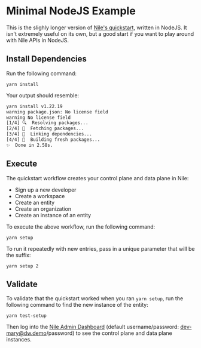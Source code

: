 # Minimal NodeJS Example

This is the slighly longer version of [Nile's quickstart](https://docs.thenile.dev/docs/current/quick-start), written in NodeJS.
It isn't extremely useful on its own, but a good start if you want to play around with Nile APIs in NodeJS.

## Install Dependencies

Run the following command:

```
yarn install
```

Your output should resemble:

```bash
yarn install v1.22.19
warning package.json: No license field
warning No license field
[1/4] 🔍  Resolving packages...
[2/4] 🚚  Fetching packages...
[3/4] 🔗  Linking dependencies...
[4/4] 🔨  Building fresh packages...
✨  Done in 2.58s.
```

## Execute

The quickstart workflow creates your control plane and data plane in Nile:

- Sign up a new developer
- Create a workspace
- Create an entity
- Create an organization
- Create an instance of an entity

To execute the above workflow, run the following command:

```
yarn setup
```

To run it repeatedly with new entries, pass in a unique parameter that will be the suffix:

```
yarn setup 2
```

## Validate

To validate that the quickstart worked when you ran `yarn setup`, run the following command to find the new instance of the entity:

```
yarn test-setup
```

Then log into the [Nile Admin Dashboard](https://nad.thenile.dev/) (default username/password: dev-mary@dw.demo/password) to see the control plane and data plane instances. 
